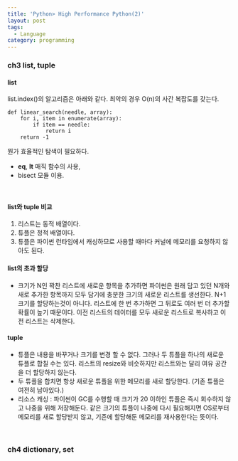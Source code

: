 ```yaml
---
title: 'Python> High Performance Python(2)'
layout: post
tags:
  - Language
category: programming
---
```

### ch3 list, tuple

#### list
list.index()의 알고리즘은 아래와 같다. 최악의 경우 O(n)의 사간 복잡도를 갖는다.
```
def linear_search(needle, array):
    for i, item in enumerate(array):
	    if item == needle:
		    return i
	return -1
```
뭔가 효율적인 탐색이 필요하다.

* __eq__, __lt__ 매직 함수의 사용,
* bisect 모듈 이용.

<br>

#### list와 tuple 비교
1. 리스트는 동적 배열이다. 
2. 튜플은 정적 배열이다.
3. 튜플은 파이썬 런타임에서 캐싱하므로 사용할 때마다 커널에 메모리를 요청하지 않아도 된다.

#### list의 초과 할당
- 크기가 N인 꽉찬 리스트에 새로운 항목을 추가하면 파이썬은 원래 담고 있던 N개와 새로 추가한
항목까지 모두 담기에 충분한 크기의 새로운 리스트를 생선한다. N+1 크기를 할당하는것이 아니다.
리스트에 한 번 추가하면 그 뒤로도 여러 번 더 추가할 확률이 높기 때문이다.
이전 리스트의 데이터를 모두 새로운 리스트로 복사하고 이전 리스트는 삭제한다.

#### tuple
- 튜플은 내용을 바꾸거나 크기를 변경 할 수 없다. 그러나 두 튜플을 하나의 새로운 튜플로 합칠 수는 있다.
리스트의 resize와 비슷하지만 리스트와는 달리 여유 공간을 더 할당하지 않는다.
- 두 튜플을 합치면 항상 새로운 튜플을 위한 메모리를 새로 할당한다. (기존 튜플은 여전히 남아있다.)
- 리소스 캐싱 : 파이썬이 GC를 수행할 때 크기가 20 이하인 튜플은 즉시 회수하지 않고 나중을 위해 저장해둔다.
같은 크기의 튜플이 나중에 다시 필요해지면 OS로부터 메모리를 새로 할당받지 않고, 기존에 할당해둔 메모리를
재사용한다는 뜻이다.


<br>

### ch4 dictionary, set

#### 
